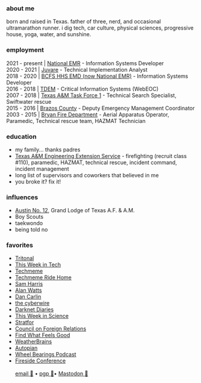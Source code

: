 ### about me
born and raised in Texas.  father of three, nerd, and occasional ultramarathon runner.  i dig tech, car culture, physical sciences, progressive house, yoga, water, and sunshine.

### employment
2021 - present | [National EMR](https://nationalemr.us/) - Information Systems Developer<br/>
2020 - 2021 | [Juvare](https://www.juvare.com/webeoc/) - Technical Implementation Analyst<br/>
2018 - 2020 | [BCFS HHS EMD (now National EMR)](https://nationalemr.us/) - Information Systems Developer<br/>
2016 - 2018 | [TDEM](https://tdem.texas.gov/) - Critical Information Systems (WebEOC)<br/>
2007 - 2018 | [Texas A&M Task Force 1](https://texastaskforce1.org/) - Technical Search Specialist, Swiftwater rescue<br/>
2015 - 2016 | [Brazos County](http://brazosceoc.org) - Deputy Emergency Management Coordinator<br/>
2003 - 2015 | [Bryan Fire Department](https://www.bryantx.gov/fire/) - Aerial Apparatus Operator, Paramedic, Technical rescue team, HAZMAT Technician

### education
* my family... thanks padres<br/>
* [Texas A&M Engineering Extension Service](https://www.teex.org) - firefighting (recruit class #110), paramedic, HAZMAT, technical rescue, incident command, incident management
* long list of supervisors and coworkers that believed in me
* you broke it? fix it!

### influences
* [Austin No. 12](http://austinlodge12.com), Grand Lodge of Texas A.F. & A.M.<br/>
* Boy Scouts
* taekwondo
* being told no

### favorites
* [Tritonal](http://tritonalmusic.com)
* [This Week in Tech](https://twit.tv)
* [Techmeme](https://techmeme.com)
* [Techmeme Ride Home](https://news.techmeme.com/180306/podcast)
* [Sam Harris](https://samharris.org)
* [Alan Watts](https://alanwatts.org/)
* [Dan Carlin](https://www.dancarlin.com/)
* [the cyberwire](https://thecyberwire.com)
* [Darknet Diaries](https://darknetdiaries.com/)
* [This Week in Science](https://www.twis.org/)
* [Stratfor](https://worldview.stratfor.com/)
* [Council on Foreign Relations](https://www.cfr.org)
* [Find What Feels Good](https://fwfg.com/)
* [WeatherBrains](https://weatherbrains.com)
* [Autopian](https://www.theautopian.com/)
* [Wheel Bearings Podcast](https://wheelbearings.media)
* [Fireside Conference](https://firesideconf.com)
<br/><br/>
<a href="mailto:chris@chrismartintx.com">email 📧</a> • <a href="https://pgp.chrismartintx.com/" target="_blank">pgp 🔐</a>• <a rel="me" href="https://twit.social/@chrismartintx">Mastodon 🦣</a>

